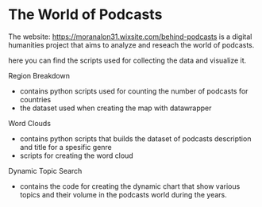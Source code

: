 # The World of Podcasts

The website: https://moranalon31.wixsite.com/behind-podcasts is a digital humanities project that aims to analyze and reseach the world of podcasts.

here you can find the scripts used for collecting the data and visualize it.

Region Breakdown
  - contains python scripts used for counting the number of podcasts for countries
  - the dataset used when creating the map with datawrapper

Word Clouds
  - contains python scripts that builds the dataset of podcasts description and title for a spesific genre
  - scripts for creating the word cloud

Dynamic Topic Search
  - contains the code for creating the dynamic chart that show various topics and their volume in the podcasts world during the years. 



